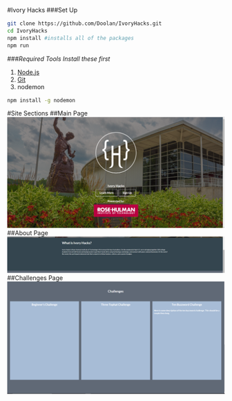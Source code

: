 #Ivory Hacks
###Set Up
```bash
git clone https://github.com/Doolan/IvoryHacks.git
cd IvoryHacks
npm install #installs all of the packages
npm run
```
###_Required Tools_
_Install these first_

1. [Node.js](https://nodejs.org/en/)
2. [Git](https://desktop.github.com/)
3. nodemon
```bash
npm install -g nodemon
```
#Site Sections
##Main Page
![alt text](./docs/home_screen.png "Home Page")
##About Page
![alt text](./docs/about.png "About Page")
##Challenges Page
![alt text](./docs/challenges.png "Challenges Page")